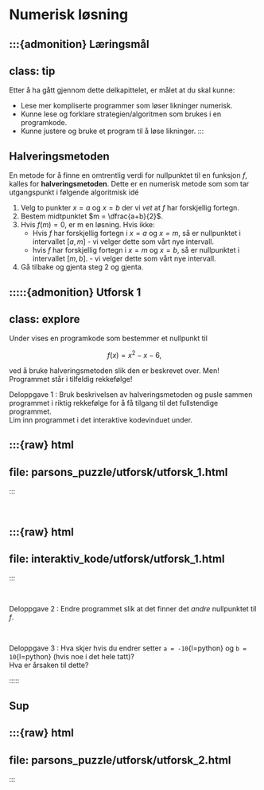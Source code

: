 # Numerisk løsning

:::{admonition} Læringsmål
---
class: tip
---
Etter å ha gått gjennom dette delkapittelet, er målet at du skal kunne:
* Lese mer kompliserte programmer som løser likninger numerisk.
* Kunne lese og forklare strategien/algoritmen som brukes i en programkode.
* Kunne justere og bruke et program til å løse likninger.
:::


## Halveringsmetoden
En metode for å finne en omtrentlig verdi for nullpunktet til en funksjon $f$, kalles for **halveringsmetoden**. Dette er en numerisk metode som som tar utgangspunkt i følgende algoritmisk idé

1. Velg to punkter $x = a$ og $x = b$ der vi *vet* at $f$ har forskjellig fortegn.
2. Bestem midtpunktet $m = \dfrac{a+b}{2}$.
3. Hvis $f(m) = 0$, er m en løsning. Hvis ikke:
    * Hvis $f$ har forskjellig fortegn i $x = a$ og $x = m$, så er nullpunktet i intervallet $[a, m]$ - vi velger dette som vårt nye intervall.
    * hvis $f$ har forskjellig fortegn i $x = m$ og $x = b$, så er nullpunktet i intervallet $[m, b]$. - vi velger dette som vårt nye intervall.
4. Gå tilbake og gjenta steg 2 og gjenta. 


:::::{admonition} Utforsk 1
---
class: explore
---
Under vises en programkode som bestemmer et nullpunkt til

$$
f(x) = x^2 - x - 6,
$$

ved å bruke halveringsmetoden slik den er beskrevet over. Men! Programmet står i tilfeldig rekkefølge!

Deloppgave 1
: Bruk beskrivelsen av halveringsmetoden og pusle sammen programmet i riktig rekkefølge for å få tilgang til det fullstendige programmet. <br> Lim inn programmet i det interaktive kodevinduet under.


:::{raw} html
---
file: parsons_puzzle/utforsk/utforsk_1.html
---
:::


<br>

:::{raw} html
---
file: interaktiv_kode/utforsk/utforsk_1.html
---
:::

<br>

Deloppgave 2
: Endre programmet slik at det finner det *andre* nullpunktet til $f$.


<br>

Deloppgave 3
: Hva skjer hvis du endrer setter `a = -10`{l=python} og `b = 10`{l=python} (hvis noe i det hele tatt)? <br> Hva er årsaken til dette?

:::::



## Sup

:::{raw} html
---
file: parsons_puzzle/utforsk/utforsk_2.html
---
:::